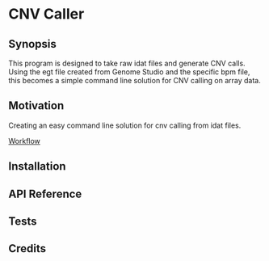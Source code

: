 # CNV Caller

## Synopsis
This program is designed to take raw idat files and generate CNV calls. Using the egt file created from Genome Studio and the specific bpm file, this becomes a simple command line solution for CNV calling on array data.

## Motivation
Creating an easy command line solution for cnv calling from idat files.

[Workflow](https://www.gliffy.com/go/publish/11882477)

## Installation


## API Reference


## Tests


## Credits

